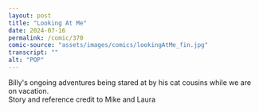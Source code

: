 ```yaml
---
layout: post
title: "Looking At Me"
date: 2024-07-16
permalink: /comic/370
comic-source: "assets/images/comics/lookingAtMe_fin.jpg"
transcript: ""
alt: "POP"
---
```

Billy's ongoing adventures being stared at by his cat cousins while we are on vacation.
<br> Story and reference credit to Mike and Laura
